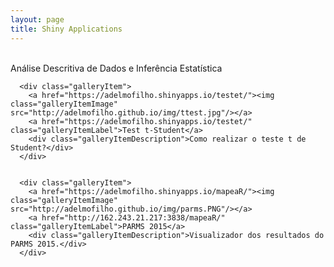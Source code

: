 ```yaml
---
layout: page
title: Shiny Applications
---
```


<br>

<div class="bandContent gallerySection">
    <div class="gallerySectionTitle">Análise Descritiva de Dados e Inferência Estatística</div>
    <div class="galleryIntro"></div>
      
      <div class="galleryItem">
        <a href="https://adelmofilho.shinyapps.io/testet/"><img class="galleryItemImage" src="http://adelmofilho.github.io/img/ttest.jpg"/></a>
        <a href="https://adelmofilho.shinyapps.io/testet/" class="galleryItemLabel">Test t-Student</a>
        <div class="galleryItemDescription">Como realizar o teste t de Student?</div>
      </div>
      
      
      <div class="galleryItem">
        <a href="https://adelmofilho.shinyapps.io/mapeaR/"><img class="galleryItemImage" src="http://adelmofilho.github.io/img/parms.PNG"/></a>
        <a href="http://162.243.21.217:3838/mapeaR/" class="galleryItemLabel">PARMS 2015</a>
        <div class="galleryItemDescription">Visualizador dos resultados do PARMS 2015.</div>
      </div>
      
 </div>
